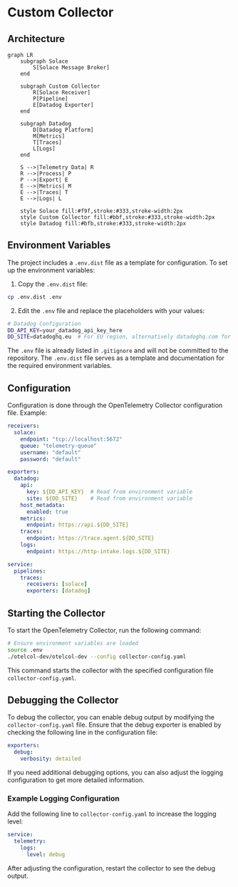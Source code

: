# Custom Collector

## Architecture

```mermaid
graph LR
    subgraph Solace
        S[Solace Message Broker]
    end

    subgraph Custom Collector
        R[Solace Receiver]
        P[Pipeline]
        E[Datadog Exporter]
    end

    subgraph Datadog
        D[Datadog Platform]
        M[Metrics]
        T[Traces]
        L[Logs]
    end

    S -->|Telemetry Data| R
    R -->|Process| P
    P -->|Export| E
    E -->|Metrics| M
    E -->|Traces| T
    E -->|Logs| L

    style Solace fill:#f9f,stroke:#333,stroke-width:2px
    style Custom Collector fill:#bbf,stroke:#333,stroke-width:2px
    style Datadog fill:#bfb,stroke:#333,stroke-width:2px
```

## Environment Variables

The project includes a `.env.dist` file as a template for configuration. To set up the environment variables:

1. Copy the `.env.dist` file:
```bash
cp .env.dist .env
```

2. Edit the `.env` file and replace the placeholders with your values:
```bash
# Datadog Configuration
DD_API_KEY=your_datadog_api_key_here
DD_SITE=datadoghq.eu  # For EU region, alternatively datadoghq.com for US region
```

The `.env` file is already listed in `.gitignore` and will not be committed to the repository. The `.env.dist` file serves as a template and documentation for the required environment variables.

## Configuration

Configuration is done through the OpenTelemetry Collector configuration file. Example:

```yaml
receivers:
  solace:
    endpoint: "tcp://localhost:5672"
    queue: "telemetry-queue"
    username: "default"
    password: "default"

exporters:
  datadog:
    api:
      key: ${DD_API_KEY}  # Read from environment variable
      site: ${DD_SITE}    # Read from environment variable
    host_metadata:
      enabled: true
    metrics:
      endpoint: https://api.${DD_SITE}
    traces:
      endpoint: https://trace.agent.${DD_SITE}
    logs:
      endpoint: https://http-intake.logs.${DD_SITE}

service:
  pipelines:
    traces:
      receivers: [solace]
      exporters: [datadog]
```

## Starting the Collector

To start the OpenTelemetry Collector, run the following command:

```bash
# Ensure environment variables are loaded
source .env
./otelcol-dev/otelcol-dev --config collector-config.yaml
```

This command starts the collector with the specified configuration file `collector-config.yaml`.

## Debugging the Collector

To debug the collector, you can enable debug output by modifying the `collector-config.yaml` file. Ensure that the debug exporter is enabled by checking the following line in the configuration file:

```yaml
exporters:
  debug:
    verbosity: detailed
```

If you need additional debugging options, you can also adjust the logging configuration to get more detailed information.

### Example Logging Configuration

Add the following line to `collector-config.yaml` to increase the logging level:

```yaml
service:
  telemetry:
    logs:
      level: debug
```

After adjusting the configuration, restart the collector to see the debug output.